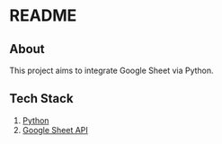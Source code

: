 # README

## About
This project aims to integrate Google Sheet via Python.

## Tech Stack

1. [Python](https://www.python.org/)
2. [Google Sheet API](https://developers.google.com/sheets/api)




